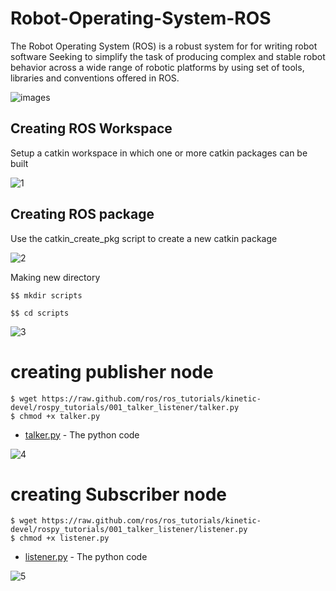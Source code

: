 # Robot-Operating-System-ROS
The Robot Operating System (ROS) is a robust system for for writing robot software
Seeking to simplify the task of producing complex and stable robot behavior across a wide range of robotic platforms by using set of tools, libraries and conventions offered  in ROS.

![images](https://user-images.githubusercontent.com/67114907/89722996-7cacb980-d9f9-11ea-920f-bbc3553ee6f9.jpg)

## Creating ROS Workspace
Setup a catkin workspace in which one or more catkin packages can be built

![1](https://user-images.githubusercontent.com/67114907/89723022-c4cbdc00-d9f9-11ea-88c9-bfb7c9db8bf8.jpg)

## Creating ROS package
Use the catkin_create_pkg script to create a new catkin package

![2](https://user-images.githubusercontent.com/67114907/89723066-3efc6080-d9fa-11ea-8aa6-cdffda2c9262.jpg)


Making new directory 
```
$$ mkdir scripts

$$ cd scripts
```
![3](https://user-images.githubusercontent.com/67114907/89723223-1f663780-d9fc-11ea-8255-39dc56292ebe.jpg)


# creating publisher node
```
$ wget https://raw.github.com/ros/ros_tutorials/kinetic-devel/rospy_tutorials/001_talker_listener/talker.py
$ chmod +x talker.py
```
* [talker.py](https://github.com/Mojahed-nour/-Robot-Operating-System-ROS/blob/master/talker.py) - The python code

![4](https://user-images.githubusercontent.com/67114907/89723131-01e49e00-d9fb-11ea-84f1-f5e04595a5ad.jpg)


# creating Subscriber node
```
$ wget https://raw.github.com/ros/ros_tutorials/kinetic-devel/rospy_tutorials/001_talker_listener/listener.py
$ chmod +x listener.py
```
* [listener.py](https://github.com/Mojahed-nour/-Robot-Operating-System-ROS/blob/master/listener.py) - The python code

![5](https://user-images.githubusercontent.com/67114907/89723146-250f4d80-d9fb-11ea-8a8a-03e2359f7c86.jpg)
